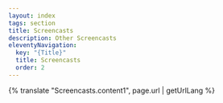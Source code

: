 ```yaml
---
layout: index
tags: section
title: Screencasts
description: Other Screencasts
eleventyNavigation:
  key: "{Title}"
  title: Screencasts
  order: 2
---
```


{% translate "Screencasts.content1", page.url | getUrlLang %}